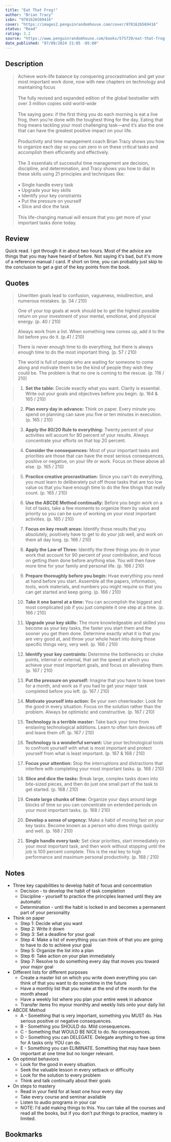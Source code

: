 ```yaml
---
title: "Eat That Frog!"
author: "Brian Tracy"
isbn: "9781626569416"
cover: "https://images2.penguinrandomhouse.com/cover/9781626569416"
status: "Read"
rating: 3.2
source: "https://www.penguinrandomhouse.com/books/575739/eat-that-frog-by-brian-tracy/"
date_published: "07/09/2024 21:05 -05:00"
---
```


## Description

> Achieve work-life balance by conquering procrastination and get your most important work done, now with new chapters on technology and maintaining focus  
> <br>
> The fully revised and expanded edition of the global bestseller with over 3 million copies sold world-wide  
> <br>
> The saying goes: if the first thing you do each morning is eat a live frog, then you’re done with the toughest thing for the day. Eating that frog means tackling your most challenging task—and it’s also the one that can have the greatest positive impact on your life.  
> <br>
> Productivity and time management coach Brian Tracy shows you how to organize each day so you can zero in on these critical tasks and accomplish them efficiently and effectively.  
> <br>
> The 3 essentials of successful time management are decision, discipline, and determination, and Tracy shows you how to dial in these skills using 21 principles and techniques like:  
> <br>
> • Single handle every task  
> • Upgrade your key skills  
> • Identify your key constraints  
> • Put the pressure on yourself  
> • Slice and dice the task  
> <br>
> This life-changing manual will ensure that you get more of your important tasks done today.

## Review

Quick read. I got through it in about two hours. Most of the advice are things that you may have heard of before. Not saying it's bad, but it's more of a reference manual / card. If short on time, you can probably just skip to the conclusion to get a gist of the key points from the book.  

## Quotes

> Unwritten goals lead to confusion, vagueness, misdirection, and numerous mistakes. (p. 34 / 210)

> One of your top goals at work should be to get the highest possible return on your investment of your mental, emotional, and physical energy. (p. 40 / 210)

> Always work from a list. When something new comes up, add it to the list before you do it. (p.41 / 210)

> There is never enough time to do everything, but there is always enough time to do the most important thing. (p. 57 / 210)

> The world is full of people who are waiting for someone to come along and motivate them to be the kind of people they wish they could be. The problem is that no one is coming to the rescue. (p. 116 / 210)

> 1. **Set the table:** Decide exactly what you want. Clarity is essential. Write out your goals and objectives before you begin. (p. 164 & 165 / 210)

> 2. **Plan every day in advance:** Think on paper. Every minute you spend on planning can save you five or ten minutes in execution. (p. 165 / 210)

> 3. **Apply the 80/20 Rule to everything:** Twenty percent of your activities will acount for 80 percent of your results. Always concentrate your efforts on that top 20 percent. 

> 4. **Consider the consequences:** Most of your important tasks and priorities are those that can have the most serious consequences, positive or negative, on your life or work. Focus on these above all else. (p. 165 / 210)

> 5. **Practice creative procrastination:** Since you can't do everything, you must learn to deliberately put off those tasks that are too low value os that you have enough time to do the few tihngs that really count. (p. 165 / 210)

> 6. **Use the ABCDE Method continually:** Before you begin work on a list of tasks, take a few moments to organize them by value and priority so you can be sure of working on your most important activiites. (p. 165 / 210)

> 7. **Focus on key result areas:** Identify those results that you absolutely, positively have to get to do your job well, and work on them all day long. (p. 166 / 210)

> 8. **Apply the Law of Three:** Identify the three things you do in your work that account for 90 percent of your contribution, and focus on getting them done before anything else. You will then have more time for your family and personal life. (p. 166 / 210)

> 9. **Prepare thoroughly before you begin:** Hvae everything you need at hand before you start. Assemble all the papers, information, tools, work materials, and numbers you might require so that you can get started and keep going. (p. 166 / 210)

> 10. **Take it one barrel at a time:** You can accomplish the biggest and most complicated job if you just complete it one step at a time. (p. 166 / 210)

> 11. **Upgrade your key skills:** The more knowledgeable and skilled you become as your key tasks, the faster you start them and the sooner you get them done. Determine exactly what it is that you are very good at, and throw your whole heart into doing those specific things very, very well. (p. 166 / 210)

> 12. **Identify your key contraints:** Determine the bottlenecks or choke points, internal or external, that set the speed at which you achieve your most important goals, and focus on alleviating them. (p. 167 / 210)

> 13. **Put the pressure on yourself:** Imagine that you have to leave town for a month, and work as if you had to get your major task completed before you left. (p. 167 / 210)

> 14. **Motivate yourself into action:** Be your own cheerleader. Look for the good in every situation. Focus on the solution rather than the problem. Always be optimistic and constructive. (p. 167 / 210)

> 15. **Technology is a terrible master:** Take back your time from enslaving technological additions. Learn to often turn devices off and leave them off. (p. 167 / 210)

> 16. **Technology is a wonderful servant:** Use your technological tools to confront yourself with what is most important and protect yourself from what is least important. (p. 167 & 168 / 210)

> 17. **Focus your attention:** Stop the interruptions and distractions that interfere with completing your most important tasks. (p. 168 / 210) 

> 18. **Slice and dice the tasks:** Break large, complex tasks down into bite-sized pieces, and then do just one small part of the task to get started. (p. 168 / 210) 

> 19. **Create large chunks of time:** Organize your days around large blocks of time so you can concentrate on extended periods on your most important tasks. (p. 168 / 210)

> 20. **Develop a sense of urgency:** Make a habit of moving fast on your key tasks. Become known as a person who does things quickly and well. (p. 168 / 210)

> 21. **Single handle every task:** Set clear priorities, start immediately on your most important task, and then work without stopping until the job is 100 percent complete. This is the real key to high performance and maximum personal productivity. (p. 168 / 210)

## Notes

- Three key capabilities to develop habit of focus and concentration
  - Decision - to develop the habit of task completion
  - Discipline - yourself to practice the principles learned until they are automatic 
  - Determination - until the habit is locked in and becomes a permanent part of your personality
- Think on paper
  - Step 1: Decide what you want
  - Step 2: Write it down
  - Step 3: Set a deadline for your goal
  - Step 4: Make a list of everything you can think of that you are going to have to do to achieve your goal
  - Step 5: Organize the list into a plan
  - Step 6: Take action on your plan immediately
  - Step 7: Resolve to do something every day that moves you toward your major goal 
- Different lists for different purposes
  - Create a master list on which you write down everything you can think of that you want to do sometime in the future
  - Have a monthly list that you make at the end of the month for the month ahead
  - Have a weekly list where you plan your entire week in advance
  - Transfer items fro myour monthly and weekly lists onto your daily list
- ABCDE Method
  - A - Something that is very important, something you MUST do. Has serious positive or negative consequences.
  - B - Something you SHOULD do. Mild consequences. 
  - C - Something that WOULD BE NICE to do. No consequences.
  - D - Something you can DELEGATE. Delegate anything to free up time for A tasks only YOU can do. 
  - E - Something you can ELIMINATE. Something that may have been important at one time but no longer relevant. 
- On optimist behaviors
  - Look for the good in every situation.
  - Seek the valuable lesson in every setback or difficulty
  - Look for the solution to every problem
  - Think and talk continually about their goals
- On steps to mastery
  - Read in your field for at least one hour every day
  - Take every course and seminar available
  - Listen to audio programs in your car
  - NOTE: I'd add making things to this. You can take all the courses and read all the books, but if you don't put things to practice, mastery is limited. 

## Bookmarks

